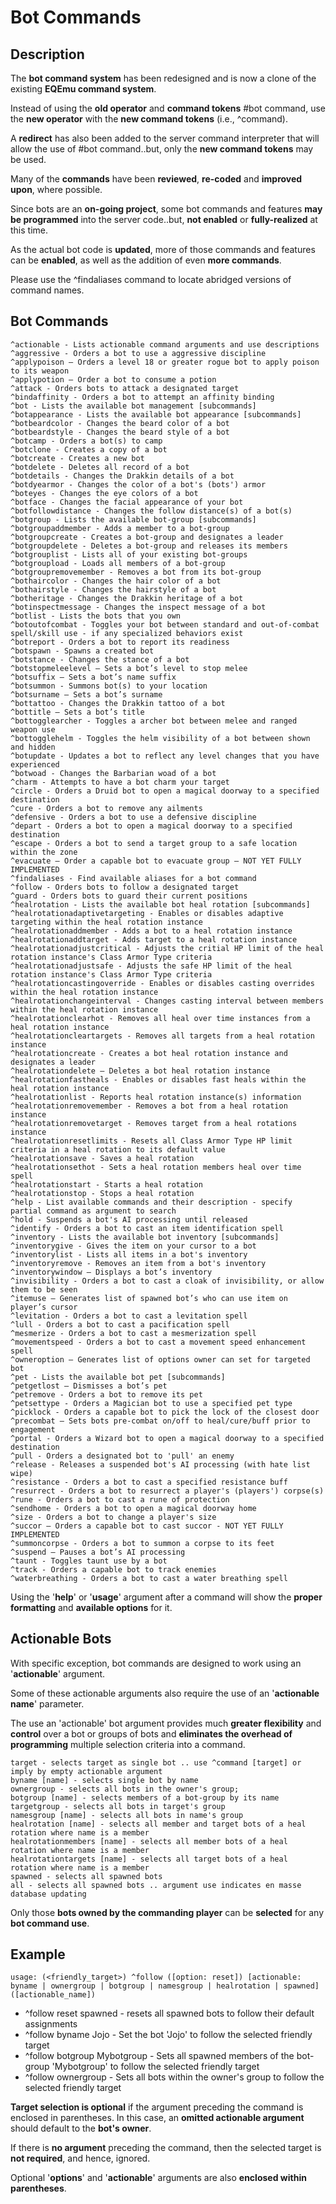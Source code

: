 # Bot Commands

## Description

The **bot command system** has been redesigned and is now a clone of the existing **EQEmu command system**.

Instead of using the **old operator** and **command tokens** #bot command, use the **new operator** with the **new command tokens** (i.e., ^command).

A **redirect** has also been added to the server command interpreter that will allow the use of #bot command..but, only the **new command tokens** may be used.

Many of the **commands** have been **reviewed**, **re-coded** and **improved upon**, where possible.

Since bots are an **on-going project**, some bot commands and features **may be programmed** into the server code..but, **not enabled** or **fully-realized** at this time.

As the actual bot code is **updated**, more of those commands and features can be **enabled**, as well as the addition of even **more commands**.

Please use the ^findaliases command to locate abridged versions of command names.

## Bot Commands

```text
^actionable - Lists actionable command arguments and use descriptions
^aggressive - Orders a bot to use a aggressive discipline
^applypoison – Orders a level 18 or greater rogue bot to apply poison to its weapon
^applypotion – Order a bot to consume a potion
^attack - Orders bots to attack a designated target
^bindaffinity - Orders a bot to attempt an affinity binding
^bot - Lists the available bot management [subcommands]
^botappearance - Lists the available bot appearance [subcommands]
^botbeardcolor - Changes the beard color of a bot
^botbeardstyle - Changes the beard style of a bot
^botcamp - Orders a bot(s) to camp
^botclone - Creates a copy of a bot
^botcreate - Creates a new bot
^botdelete - Deletes all record of a bot
^botdetails - Changes the Drakkin details of a bot
^botdyearmor - Changes the color of a bot's (bots') armor
^boteyes - Changes the eye colors of a bot
^botface - Changes the facial appearance of your bot
^botfollowdistance - Changes the follow distance(s) of a bot(s)
^botgroup - Lists the available bot-group [subcommands]
^botgroupaddmember - Adds a member to a bot-group
^botgroupcreate - Creates a bot-group and designates a leader
^botgroupdelete - Deletes a bot-group and releases its members
^botgrouplist - Lists all of your existing bot-groups
^botgroupload - Loads all members of a bot-group
^botgroupremovemember - Removes a bot from its bot-group
^bothaircolor - Changes the hair color of a bot
^bothairstyle - Changes the hairstyle of a bot
^botheritage - Changes the Drakkin heritage of a bot
^botinspectmessage - Changes the inspect message of a bot
^botlist - Lists the bots that you own
^botoutofcombat - Toggles your bot between standard and out-of-combat spell/skill use - if any specialized behaviors exist
^botreport - Orders a bot to report its readiness
^botspawn - Spawns a created bot
^botstance - Changes the stance of a bot
^botstopmeleelevel – Sets a bot’s level to stop melee
^botsuffix – Sets a bot’s name suffix
^botsummon - Summons bot(s) to your location
^botsurname – Sets a bot’s surname
^bottattoo - Changes the Drakkin tattoo of a bot
^bottitle – Sets a bot’s title
^bottogglearcher - Toggles a archer bot between melee and ranged weapon use
^bottogglehelm - Toggles the helm visibility of a bot between shown and hidden
^botupdate - Updates a bot to reflect any level changes that you have experienced
^botwoad - Changes the Barbarian woad of a bot
^charm - Attempts to have a bot charm your target
^circle - Orders a Druid bot to open a magical doorway to a specified destination
^cure - Orders a bot to remove any ailments
^defensive - Orders a bot to use a defensive discipline
^depart - Orders a bot to open a magical doorway to a specified destination
^escape - Orders a bot to send a target group to a safe location within the zone
^evacuate – Order a capable bot to evacuate group – NOT YET FULLY IMPLEMENTED
^findaliases - Find available aliases for a bot command
^follow - Orders bots to follow a designated target
^guard - Orders bots to guard their current positions
^healrotation - Lists the available bot heal rotation [subcommands]
^healrotationadaptivetargeting - Enables or disables adaptive targeting within the heal rotation instance
^healrotationaddmember - Adds a bot to a heal rotation instance
^healrotationaddtarget - Adds target to a heal rotation instance
^healrotationadjustcritical - Adjusts the critial HP limit of the heal rotation instance's Class Armor Type criteria
^healrotationadjustsafe - Adjusts the safe HP limit of the heal rotation instance's Class Armor Type criteria
^healrotationcastingoverride - Enables or disables casting overrides within the heal rotation instance
^healrotationchangeinterval - Changes casting interval between members within the heal rotation instance
^healrotationclearhot - Removes all heal over time instances from a heal rotation instance
^healrotationcleartargets - Removes all targets from a heal rotation instance
^healrotationcreate - Creates a bot heal rotation instance and designates a leader
^healrotationdelete – Deletes a bot heal rotation instance
^healrotationfastheals - Enables or disables fast heals within the heal rotation instance
^healrotationlist - Reports heal rotation instance(s) information
^healrotationremovemember - Removes a bot from a heal rotation instance
^healrotationremovetarget - Removes target from a heal rotations instance
^healrotationresetlimits - Resets all Class Armor Type HP limit criteria in a heal rotation to its default value
^healrotationsave - Saves a heal rotation
^healrotationsethot - Sets a heal rotation members heal over time spell
^healrotationstart - Starts a heal rotation
^healrotationstop - Stops a heal rotation
^help - List available commands and their description - specify partial command as argument to search
^hold - Suspends a bot's AI processing until released
^identify - Orders a bot to cast an item identification spell
^inventory - Lists the available bot inventory [subcommands]
^inventorygive - Gives the item on your cursor to a bot
^inventorylist - Lists all items in a bot's inventory
^inventoryremove - Removes an item from a bot's inventory
^inventorywindow – Displays a bot’s inventory
^invisibility - Orders a bot to cast a cloak of invisibility, or allow them to be seen
^itemuse – Generates list of spawned bot’s who can use item on player’s cursor
^levitation - Orders a bot to cast a levitation spell
^lull - Orders a bot to cast a pacification spell
^mesmerize - Orders a bot to cast a mesmerization spell
^movementspeed - Orders a bot to cast a movement speed enhancement spell
^owneroption – Generates list of options owner can set for targeted bot
^pet - Lists the available bot pet [subcommands]
^petgetlost – Dismisses a bot’s pet
^petremove - Orders a bot to remove its pet
^petsettype - Orders a Magician bot to use a specified pet type
^picklock - Orders a capable bot to pick the lock of the closest door
^precombat – Sets bots pre-combat on/off to heal/cure/buff prior to engagement
^portal - Orders a Wizard bot to open a magical doorway to a specified destination
^pull - Orders a designated bot to 'pull' an enemy
^release - Releases a suspended bot's AI processing (with hate list wipe)
^resistance - Orders a bot to cast a specified resistance buff
^resurrect - Orders a bot to resurrect a player's (players') corpse(s)
^rune - Orders a bot to cast a rune of protection
^sendhome - Orders a bot to open a magical doorway home
^size - Orders a bot to change a player's size
^succor – Orders a capable bot to cast succor - NOT YET FULLY IMPLEMENTED
^summoncorpse - Orders a bot to summon a corpse to its feet
^suspend – Pauses a bot’s AI processing
^taunt - Toggles taunt use by a bot
^track - Orders a capable bot to track enemies
^waterbreathing - Orders a bot to cast a water breathing spell
```

Using the '**help**' or '**usage**' argument after a command will show the **proper formatting** and **available options** for it.

## Actionable Bots

With specific exception, bot commands are designed to work using an '**actionable**' argument.

Some of these actionable arguments also require the use of an '**actionable name**' parameter.

The use an 'actionable' bot argument provides much **greater flexibility** and **control** over a bot or groups of bots and **eliminates the overhead of programming** multiple selection criteria into a command.

```text
target - selects target as single bot .. use ^command [target] or imply by empty actionable argument
byname [name] - selects single bot by name
ownergroup - selects all bots in the owner's group;
botgroup [name] - selects members of a bot-group by its name
targetgroup - selects all bots in target's group
namesgroup [name] - selects all bots in name's group
healrotation [name] - selects all member and target bots of a heal rotation where name is a member
healrotationmembers [name] - selects all member bots of a heal rotation where name is a member
healrotationtargets [name] - selects all target bots of a heal rotation where name is a member
spawned - selects all spawned bots
all - selects all spawned bots .. argument use indicates en masse database updating
```

Only those **bots owned by the commanding player** can be **selected** for any **bot command use**.

## Example

```text
usage: (<friendly_target>) ^follow ([option: reset]) [actionable: byname | ownergroup | botgroup | namesgroup | healrotation | spawned] ([actionable_name])
```

* ^follow reset spawned - resets all spawned bots to follow their default assignments
* ^follow byname Jojo - Set the bot 'Jojo' to follow the selected friendly target
* ^follow botgroup Mybotgroup - Sets all spawned members of the bot-group 'Mybotgroup' to follow the selected friendly target
* ^follow ownergroup - Sets all bots within the owner's group to follow the selected friendly target

**Target selection is optional** if the argument preceding the command is enclosed in parentheses. In this case, an **omitted actionable argument** should default to the **bot's owner**.

If there is **no argument** preceding the command, then the selected target is **not required**, and hence, ignored.

Optional '**options**' and '**actionable**' arguments are also **enclosed within parentheses**.

